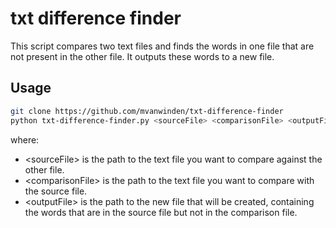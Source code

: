 # txt difference finder
This script compares two text files and finds the words in one file that are not present in the other file. It outputs these words to a new file.

## Usage
```bash
git clone https://github.com/mvanwinden/txt-difference-finder
python txt-difference-finder.py <sourceFile> <comparisonFile> <outputFile>
```

where:

* \<sourceFile> is the path to the text file you want to compare against the other file.
* \<comparisonFile> is the path to the text file you want to compare with the source file.
* \<outputFile> is the path to the new file that will be created, containing the words that are in the source file but not in the comparison file.
